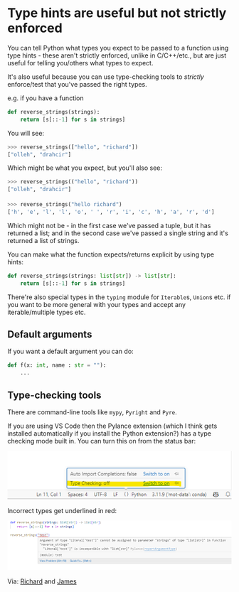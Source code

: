 # Type hints are useful but not strictly enforced

You can tell Python what types you expect to be passed to a function using type hints - these aren't strictly enforced, unlike in C/C++/etc., but are just useful for telling you/others what types to expect.

It's also useful because you can use type-checking tools to _strictly_ enforce/test that you've passed the right types.

e.g. if you have a function

```python
def reverse_strings(strings):
    return [s[::-1] for s in strings]
```

You will see:

```python
>>> reverse_strings(["hello", "richard"])
["olleh", "drahcir"]
```

Which might be what you expect, but you'll also see:

```python
>>> reverse_strings(("hello", "richard"))
["olleh", "drahcir"]

>>> reverse_strings("hello richard")
['h', 'e', 'l', 'l', 'o', ' ', 'r', 'i', 'c', 'h', 'a', 'r', 'd']
```

Which might not be - in the first case we've passed a tuple, but it has returned a list; and in the second case we've passed a single string and it's returned a list of strings.

You can make what the function expects/returns explicit by using type hints:

```python
def reverse_strings(strings: list[str]) -> list[str]:
    return [s[::-1] for s in strings]
```

There're also special types in the `typing` module for `Iterable`s, `Union`s etc. if you want to be more general with your types and accept any iterable/multiple types etc.

## Default arguments

If you want a default argument you can do:

```python
def f(x: int, name : str = ""):
    ...
```

## Type-checking tools

There are command-line tools like `mypy`, `Pyright` and `Pyre`.

If you are using VS Code then the Pylance extension (which I think gets installed automatically if you install the Python extension?) has a type checking mode built in. You can turn this on from the status bar:

![Screenshot of VS Code showing the status bar menu (a pair of braces) where type checking can be turned on.](assets/type-hints-1.png)

Incorrect types get underlined in red:

![Screenshot of VS Code showing an str passed to a function expecting a list, underlined in red.](assets/type-hints-2.png)

Via: [Richard](https://github.com/richard-lane) and [James](https://github.com/jatonline)
